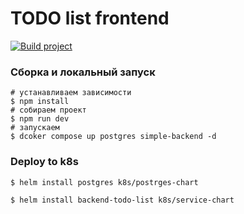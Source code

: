 # TODO list frontend

[![Build project](https://github.com/Romanow/todo-list-frontend/actions/workflows/build.yml/badge.svg?branch=master)](https://github.com/Romanow/todo-list-frontend/actions/workflows/build.yml)

### Сборка и локальный запуск

```shell
# устанавливаем зависимости
$ npm install
# собираем проект
$ npm run dev
# запускаем 
$ dcoker compose up postgres simple-backend -d
```

### Deploy to k8s

```shell
$ helm install postgres k8s/postrges-chart

$ helm install backend-todo-list k8s/service-chart
```